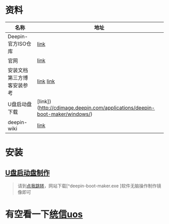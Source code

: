 # 资料

| 名称                        | 地址                                                         |
| --------------------------- | ------------------------------------------------------------ |
| Deepin-官方ISO仓库          | [link](https://www.deepin.org/zh/mirrors/releases/)          |
| 官网                        | [link](https://www.deepin.org/zh/download/)                  |
| 安装文档 第三方博客安装参考 | [link](https://www.deepin.org/zh/installation/)  [link](https://guoqing.blog.csdn.net/article/details/83515106?spm=1001.2101.3001.6650.3&utm_medium=distribute.pc_relevant.none-task-blog-2%7Edefault%7ECTRLIST%7Edefault-3.no_search_link&depth_1-utm_source=distribute.pc_relevant.none-task-blog-2%7Edefault%7ECTRLIST%7Edefault-3.no_search_link) |
| U盘启动盘下载               | [link])(http://cdimage.deepin.com/applications/deepin-boot-maker/windows/) |
| deepin-wiki                 | [link](https://wiki.deepin.org/)                             |

# 安装

## [U盘启动盘制作](http://cdimage.deepin.com/applications/deepin-boot-maker/windows/)

> 请到[点我跳转](http://cdimage.deepin.com/applications/deepin-boot-maker/windows/)，网站下载[^deepin-boot-maker.exe ]软件无脑操作制作镜像即可

# 有空看一下[统信uos](https://home.uniontech.com/?channel=baidu#)


